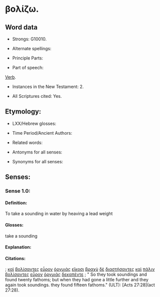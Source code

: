 # βολίζω.

<!-- Status: S2=NeedsFinalCheck -->
<!-- Lexica used for edits: LN MM -->

## Word data

* Strongs: G10010.


* Alternate spellings:

* Principle Parts: 

* Part of speech: 

[Verb](http://ugg.readthedocs.io/en/latest/verb.html). 

* Instances in the New Testament: 2.

* All Scriptures cited: Yes.

## Etymology: 

* LXX/Hebrew glosses: 

* Time Period/Ancient Authors: 

* Related words: 

* Antonyms for all senses:

* Synonyms for all senses: 

## Senses:

### Sense  1.0: 

#### Definition: 

To take a sounding in water by heaving a lead weight

#### Glosses: 

take a sounding 

#### Explanation: 

#### Citations: 

; [καὶ](../G25320/01.md) [βολίσαντες](../G10010/01.md) [εὗρον](../G21470/01.md) [ὀργυιὰς](../G37120/01.md) [εἴκοσι](../G15010/01.md) [βραχὺ](../G10235/01.md) [δὲ](../G11610/01.md) [διαστήσαντες](../G13390/01.md) [καὶ](../G25320/01.md) [πάλιν](../G38250/01.md) [βολίσαντες](../G10010/01.md) [εὗρον](../G21470/01.md) [ὀργυιὰς](../G37120/01.md) [δεκαπέντε](../G11780/01.md)
; " So they took soundings and found twenty fathoms; but when they had gone a little further and they again took soundings. they found fifteen fathoms." (ULT): 
[Acts 27:28](act 27:28).
